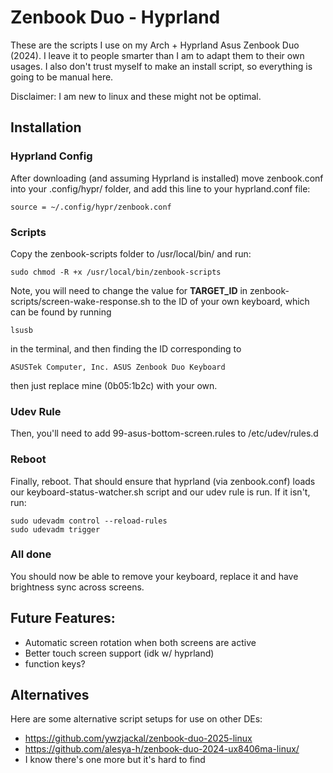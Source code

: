# Zenbook Duo - Hyprland
These are the scripts I use on my Arch + Hyprland Asus Zenbook Duo (2024). I leave it to people smarter than I am to adapt them to their own usages. I also don't trust myself to make an install script, so everything is going to be manual here.

Disclaimer: I am new to linux and these might not be optimal.

## Installation
### Hyprland Config
After downloading (and assuming Hyprland is installed) move zenbook.conf into your .config/hypr/ folder, and add this line to your hyprland.conf file: 
```
source = ~/.config/hypr/zenbook.conf
```
### Scripts
Copy the zenbook-scripts folder to /usr/local/bin/ and run:
```
sudo chmod -R +x /usr/local/bin/zenbook-scripts
```

Note, you will need to change the value for **TARGET_ID** in zenbook-scripts/screen-wake-response.sh to the ID of your own keyboard, which can be found by running
```
lsusb
```
in the terminal, and then finding the ID corresponding to
```
ASUSTek Computer, Inc. ASUS Zenbook Duo Keyboard
```
then just replace mine (0b05:1b2c) with your own.


### Udev Rule
Then, you'll need to add 99-asus-bottom-screen.rules to /etc/udev/rules.d

### Reboot
Finally, reboot. That should ensure that hyprland (via zenbook.conf) loads our keyboard-status-watcher.sh script and our udev rule is run. If it isn't, run:
```
sudo udevadm control --reload-rules
sudo udevadm trigger
```

### All done
You should now be able to remove your keyboard, replace it and have brightness sync across screens.

## Future Features:
- Automatic screen rotation when both screens are active
- Better touch screen support (idk w/ hyprland)
- function keys?

## Alternatives
Here are some alternative script setups for use on other DEs:
- https://github.com/ywzjackal/zenbook-duo-2025-linux
- https://github.com/alesya-h/zenbook-duo-2024-ux8406ma-linux/
- I know there's one more but it's hard to find
